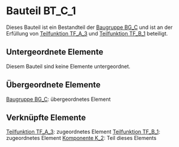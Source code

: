 # Bauteil BT_C_1
Dieses Bauteil ist ein Bestandteil der [Baugruppe BG_C](BG_C.md) und ist an der Erfüllung von [Teilfunktion TF_A_3](TF_A_3.md) und [Teilfunktion TF_B_1](TF_B_1.md) beteiligt.

## Untergeordnete Elemente
Diesem Bauteil sind keine Elemente untergeordnet.

## Übergeordnete Elemente
[Baugruppe BG_C](BG_C.md): übergeordnetes Element

## Verknüpfte Elemente
[Teilfunktion TF_A_3](TF_A_3.md): zugeordnetes Element
[Teilfunktion TF_B_1](TF_B_1.md): zugeordnetes Element
[Komponente K_2](K_2.md): Teil dieses Elements